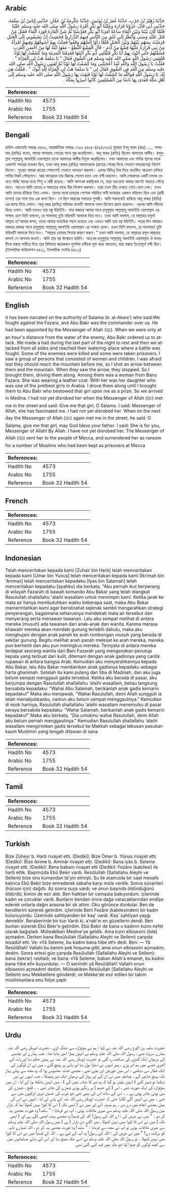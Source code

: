 ## Arabic


<div dir="rtl" lang="ar" style={{fontSize:'larger',backgroundColor:'#f8f9fa',padding:20}}>
حَدَّثَنَا زُهَيْرُ بْنُ حَرْبٍ، حَدَّثَنَا عُمَرُ بْنُ يُونُسَ، حَدَّثَنَا عِكْرِمَةُ بْنُ عَمَّارٍ، حَدَّثَنِي إِيَاسُ بْنُ سَلَمَةَ، حَدَّثَنِي أَبِي قَالَ، غَزَوْنَا فَزَارَةَ وَعَلَيْنَا أَبُو بَكْرٍ أَمَّرَهُ رَسُولُ اللَّهِ صلى الله عليه وسلم عَلَيْنَا فَلَمَّا كَانَ بَيْنَنَا وَبَيْنَ الْمَاءِ سَاعَةٌ أَمَرَنَا أَبُو بَكْرٍ فَعَرَّسْنَا ثُمَّ شَنَّ الْغَارَةَ فَوَرَدَ الْمَاءَ فَقَتَلَ مَنْ قَتَلَ عَلَيْهِ وَسَبَى وَأَنْظُرُ إِلَى عُنُقٍ مِنَ النَّاسِ فِيهِمُ الذَّرَارِيُّ فَخَشِيتُ أَنْ يَسْبِقُونِي إِلَى الْجَبَلِ فَرَمَيْتُ بِسَهْمٍ بَيْنَهُمْ وَبَيْنَ الْجَبَلِ فَلَمَّا رَأَوُا السَّهْمَ وَقَفُوا فَجِئْتُ بِهِمْ أَسُوقُهُمْ وَفِيهِمُ امْرَأَةٌ مِنْ بَنِي فَزَارَةَ عَلَيْهَا قِشْعٌ مِنْ أَدَمٍ - قَالَ الْقِشْعُ النِّطَعُ - مَعَهَا ابْنَةٌ لَهَا مِنْ أَحْسَنِ الْعَرَبِ فَسُقْتُهُمْ حَتَّى أَتَيْتُ بِهِمْ أَبَا بَكْرٍ فَنَفَّلَنِي أَبُو بَكْرٍ ابْنَتَهَا فَقَدِمْنَا الْمَدِينَةَ وَمَا كَشَفْتُ لَهَا ثَوْبًا فَلَقِيَنِي رَسُولُ اللَّهِ صلى الله عليه وسلم فِي السُّوقِ فَقَالَ ‏"‏ يَا سَلَمَةُ هَبْ لِي الْمَرْأَةَ ‏"‏ ‏.‏ فَقُلْتُ يَا رَسُولَ اللَّهِ وَاللَّهِ لَقَدْ أَعْجَبَتْنِي وَمَا كَشَفْتُ لَهَا ثَوْبًا ثُمَّ لَقِيَنِي رَسُولُ اللَّهِ صلى الله عليه وسلم مِنَ الْغَدِ فِي السُّوقِ فَقَالَ لِي ‏"‏ يَا سَلَمَةُ هَبْ لِي الْمَرْأَةَ لِلَّهِ أَبُوكَ ‏"‏ ‏.‏ فَقُلْتُ هِيَ لَكَ يَا رَسُولَ اللَّهِ فَوَاللَّهِ مَا كَشَفْتُ لَهَا ثَوْبًا فَبَعَثَ بِهَا رَسُولُ اللَّهِ صلى الله عليه وسلم إِلَى أَهْلِ مَكَّةَ فَفَدَى بِهَا نَاسًا مِنَ الْمُسْلِمِينَ كَانُوا أُسِرُوا بِمَكَّةَ ‏.‏
</div>
<div style={{backgroundColor:'#f8f9fa',padding:20, marginBottom: 10}}><table> <thead> <tr> <th>References:</th> <th></th> </tr> </thead> <tbody><tr><td>Hadith No</td><td>4573</td></tr><tr><td>Arabic No</td><td>1755</td></tr><tr><td>Reference</td><td>Book 32 Hadith 54</td></tr></tbody></table></div>

## Bengali


<div dir="ltr" lang="bn" style={{fontSize:'larger',backgroundColor:'#f8f9fa',padding:20}}>
হাদিস একাডেমি নাম্বারঃ ৪৪৬৫, আন্তর্জাতিক নাম্বারঃ ১৭৫৫ ৪৪৬৫-(৪৬/১৭৫৫) যুহায়র ইবনু হারব (রহঃ) ..... সালামাহ্ (রাযিঃ) বলেন, আমরা ফাযারাহ গোত্রের সাথে যুদ্ধ করেছিলাম। আবূ বাকর (রাযিঃ) ছিলেন আমাদের আমীর। রসূলুল্লাহ সাল্লাল্লাহু আলাইহি ওয়াসাল্লাম তাকে আমাদের আমীর নিযুক্ত করেছিলেন। যখন আমাদের এবং পানির স্থানের মাঝে একঘণ্টা সময়ের ব্যবধান ছিল, তখন আবূ বাকর (রাযিঃ) আমাদেরকে (রাতের শেষের দিকে সেখানে অবতরণের) নির্দেশ দিলেন। সুতরাং আমরা রাতের শেষাংশেই সেখানে অবতরণ করলাম। এরপর বিভিন্ন দিক দিয়ে অতর্কিত আক্রমণ চালিয়ে পানির নিকট পৌছলেন। আর যাদেরকে তার বিরুদ্ধে পেলেন হত্যা এবং বন্দী করলেন। আমি লোকদের একটি দলকে দেখতে পাচ্ছি যাদের মধ্যে শিশু ও নারী রয়েছে। আমি আশংকা করছিলাম যে, তারা হয়তোবা আমার আগেই পাহাড়ে পৌছে যাবে। অতএব আমি তাদের ও পাহাড়ের মাঝে তীর নিক্ষেপ করলাম। তারা তখন তীর দেখতে পেয়ে থেমে গেল। তখন আমি তাদের হাঁকিয়ে নিয়ে এলাম। তাদের মাঝে চামড়ার পোশাক পরিহিত বানী ফাযারার একজন মহিলাও ছিল এবং (রাবী বলেন) তার সঙ্গে তার এক কন্যা ছিল। সে ছিল আরবের সবচেয়ে সুন্দরী। আমি সকলকেই হাকিয়ে আবূ বাকর (রাযিঃ) এর কাছে নিয়ে এলাম। আবূ বকর (রাযিঃ) মহিলার কন্যাটি আমাকে নফল হিসেবে প্রদান করলেন। এরপর আমি মদীনায় ফিরে এলাম। আমি তখনও তার বস্তু উঠাইনি। পরে বাজারে আমার সাথে রসূলুল্লাহ সাল্লাল্লাহু আলাইহি ওয়াসাল্লাম এর সাক্ষাৎ হলে তিনি বললেন, হে সালামাহ্ তুমি মহিলাটি আমাকে দিয়ে দাও। তখন আমি বললাম, হে আল্লাহর রসূল! আল্লাহ তা'আলার কসম, তাকে আমার অত্যধিক পছন্দ হয়েছে এবং এখনও আমি তার বস্ত্র উঠাইনি। পরের দিন আবারও বাজারে আমার সাথে রসূলুল্লাহ সাল্লাল্লাহু আলাইহি ওয়াসাল্লাম এর সাক্ষাৎ হলো। তখন তিনি বললেন, হে সালামাহ! তুমি মহিলাটি আমাকে দিয়ে দাও। “আল্লাহ তোমার পিতার কল্যাণ করুন।” তখন আমি বললাম, হে আল্লাহর রসূল আল্লাহর কসম! সে আপনার জন্যই। আমি তার বস্ত্র উন্মোচন করিনি। অতঃপর রসূলুল্লাহ সাল্লাল্লাহু আলাইহি ওয়াসাল্লাম ঐ কন্যাটিকে মক্কায় পাঠিয়ে দিয়ে তার বিনিময়ে কয়েকজন মুসলিম বন্দীকে মুক্ত করে আনলেন, যারা মক্কায় ইতোপূর্বে বন্দী ছিল। (ইসলামিক ফাউন্ডেশন ৪৪২১, ইসলামিক সেন্টার ৪৪২৩)
</div>
<div style={{backgroundColor:'#f8f9fa',padding:20, marginBottom: 10}}><table> <thead> <tr> <th>References:</th> <th></th> </tr> </thead> <tbody><tr><td>Hadith No</td><td>4573</td></tr><tr><td>Arabic No</td><td>1755</td></tr><tr><td>Reference</td><td>Book 32 Hadith 54</td></tr></tbody></table></div>

## English


<div dir="ltr" lang="en" style={{fontSize:'larger',backgroundColor:'#f8f9fa',padding:20}}>
It has been narrated on the authority of Salama (b. al-Akwa') who said:We fought against the Fazara, and Abu Bakr was the commander over us. He had been appointed by the Messenger of Allah (ﷺ). When we were only at an hour's distance from the water of the enemy, Abu Bakr ordered us to attack. We made a halt during the last part of the night to rest and then we attacked from all sides and reached their watering-place where a battle was fought. Some of the enemies were killed and some were taken prisoners. I saw a group of persons that consisted of women and children. I was afraid lest they should reach the mountain before me, so I shot an arrow between them and the mountain. When they saw the arrow, they stopped. So I brought them, driving them along. Among them was a woman from Banu Fazara. She was wearing a leather coat. With her was her daughter who was one of the prettiest girls in Arabia. I drove them along until I brought them to Abu Bakr who bestowed that girl upon me as a prize. So we arrived in Medina. I had not yet disrobed her when the Messenger of Allah (ﷺ) met me in the street and said: Give me that girl, O Salama. I said: Messenger of Allah, she has fascinated me. I had not yet disrobed her. When on the next day the Messenger of Allah (ﷺ) again met me in the street, he said: O Salama, give me that girl, may God bless your father. I said: She is for you, Messenger of Allah! By Allah. I have not yet disrobed her. The Messenger of Allah (ﷺ) sent her to the people of Mecca, and surrendered her as ransom for a number of Muslims who had been kept as prisoners at Mecca
</div>
<div style={{backgroundColor:'#f8f9fa',padding:20, marginBottom: 10}}><table> <thead> <tr> <th>References:</th> <th></th> </tr> </thead> <tbody><tr><td>Hadith No</td><td>4573</td></tr><tr><td>Arabic No</td><td>1755</td></tr><tr><td>Reference</td><td>Book 32 Hadith 54</td></tr></tbody></table></div>

## French


<div dir="ltr" lang="fr" style={{fontSize:'larger',backgroundColor:'#f8f9fa',padding:20}}>

</div>
<div style={{backgroundColor:'#f8f9fa',padding:20, marginBottom: 10}}><table> <thead> <tr> <th>References:</th> <th></th> </tr> </thead> <tbody><tr><td>Hadith No</td><td>4573</td></tr><tr><td>Arabic No</td><td>1755</td></tr><tr><td>Reference</td><td>Book 32 Hadith 54</td></tr></tbody></table></div>

## Indonesian


<div dir="ltr" lang="id" style={{fontSize:'larger',backgroundColor:'#f8f9fa',padding:20}}>
Telah menceritakan kepada kami [Zuhair bin Harb] telah menceritakan kepada kami [Umar bin Yunus] telah menceritakan kepada kami [Ikrimah bin 'Ammar] telah menceritakan kepadaku [Iyas bin Salamah] telah menceritakan kepadaku [ayahku] dia berkata, "Aku pernah ikut berperang di wilayah Fazarah di bawah komando Abu Bakar yang telah diangkat Rasulullah shallallahu 'alaihi wasallam untuk memimpin kami. Ketika jarak ke mata air hanya membutuhkan waktu beberapa saat, maka Abu Bakar memerintahkan kami agar beristirahat sejenak sambil mengarahkan strategi penyerangan, bagaimana seharusnya mendekati mata air tersebut dan menyerang serta menawan tawanan. Lalu aku sempat melihat di antara mereka (musuh) ada tawanan dari anak-anak dan wanita. Karena merasa khawatir mereka akan mendaki gunung terlebih dahulu, maka aku menghujani dengan anak panah ke arah rombongan musuh yang berada di sekitar gunung. Begitu melihat anah panah melesat ke arah mereka, mereka pun berhenti dan aku pun meringkus mereka. Ternyata di antara mereka terdapat seorang wanita dari Bani Fazarah yang mengenakan penutup kepala yang terbuat dari kulit, ditemani dengan anak gadisnya yang cantik rupawan di antara bangsa Arab. Kemudian aku menyerahkannya kepada Abu Bakar, lalu Abu Bakar memberikan anak gadisnya kepadaku sebagai harta ghanimah. Setelah itu kami pulang dan tiba di Madinah, dan aku juga belum sempat menggauli gadis tersebut. Ketika aku berada di pasar, aku berjumpa dengan Rasulullah shallallahu 'alaihi wasallam, beliau langsung bersabda kepadaku: "Wahai Abu Salamah, berikanlah anak gadis kemarin kepadaku!" Maka aku menjawab, "Wahai Rasulullah, demi Allah sungguh ia telah menakjubkanku, namun aku belum sempat menggaulinya." Kemudian di esok harinya, Rasulullah shallallahu 'alaihi wasallam menemuiku di pasar seraya bersabda kepadaku: "Wahai Salamah, berikanlah anak gadis kemarin kepadaku!" Maka aku berkata, "Dia untukmu wahai Rasulullah, demi Allah aku belum pernah menggaulinya." Kemudian Rasulullah shallallahu 'alaihi wasallam mengirimkan gadis tersebut ke Makkah sebagai tebusan pasukan kaum Muslimin yang tengah ditawan di sana
</div>
<div style={{backgroundColor:'#f8f9fa',padding:20, marginBottom: 10}}><table> <thead> <tr> <th>References:</th> <th></th> </tr> </thead> <tbody><tr><td>Hadith No</td><td>4573</td></tr><tr><td>Arabic No</td><td>1755</td></tr><tr><td>Reference</td><td>Book 32 Hadith 54</td></tr></tbody></table></div>

## Tamil


<div dir="ltr" lang="ta" style={{fontSize:'larger',backgroundColor:'#f8f9fa',padding:20}}>

</div>
<div style={{backgroundColor:'#f8f9fa',padding:20, marginBottom: 10}}><table> <thead> <tr> <th>References:</th> <th></th> </tr> </thead> <tbody><tr><td>Hadith No</td><td>4573</td></tr><tr><td>Arabic No</td><td>1755</td></tr><tr><td>Reference</td><td>Book 32 Hadith 54</td></tr></tbody></table></div>

## Turkish


<div dir="ltr" lang="tr" style={{fontSize:'larger',backgroundColor:'#f8f9fa',padding:20}}>
Bize Züheyr b. Harb rivayet etti. (Dediki); Bize Ömer b. Yûnus rivayet etti. (Dediki): Bize ikrime b. Ammâr rivayet etti. (Dediki): Bana iyâs b. Seleme rivayet etti. (Dediki): Bana babam rivayet etti (Dediki): Fezâre (kabilesi) ile harb ettik. Başımızda Ebû Bekir vardı. Resûlullah (Sallallahu Aleyhi ve Sellem) bize onu kumandan tâ'yin etmişti. Su ile aramızda bir saat mesafe kalınca Ebû Bekir bize emrederek sabaha karşı mola verdik. Sonra süvarileri (hücum için) dağıttı. Az sonra suya vardı; ve onun başında öldürdüğünü öldürdü; kimini de esir aldı. Ben halktan bir cemaata bakıyordum. içlerinde kadın ve çocuklar vardı. Bunların benden önce dağa varacaklarından endîşe ederek onlarla dağın arasına bir ok attım. Oku görünce durdular. Ben de kendilerini sürerek getirdim. içlerinde Beni Fezâre (kabilesinden) bir kadın bulunuyordu. Üzerinde sahtiyandan bir kaş' vardı. Kaş' sahtiyan yaygı demektir. Beraberinde bir kızı Vardı ki, a'rab'ın en güzellerin dendi. Ben bunları sürerek Ebû Bekr'e getirdim. Ebû Bekir de bana o kadının kızını nefel olarak bağışladı. Müteakiben Medine'ye geldik. Ama kızın elbisesini (bile) açmadım. Derken bana Resûlullah (Sallailahu Aleyhi ve Sellem) çarşıda tesadüf etti. Ve: «Yâ Seleme, bu kadını bana hibe et!» dedi. Ben: — Yâ Resûlâllah! Vallahi bu benim pek hoşuma gitti; ama onun elbisesini açmadım; dedim. Sonra ertesi gün çarşıda Resûlullah (Sallallahu Aleyhi ve Sellem): bana (tekrar) rastladı; ve bana: «Yâ Seleme, baban Allah'a emanet, bu kadını bana hibe el!» buyurdular. — O senindir yâ Resûlâllah! Vallahi onun elbisesini açmadım! dedim. Müteakiben Resûlullah (Sallallahu Aleyhi ve Sellem) onu Mekkelilere gönderdi; ve Mekke'de esir edilen bir takım müsliimanlara onu fidye yaptı
</div>
<div style={{backgroundColor:'#f8f9fa',padding:20, marginBottom: 10}}><table> <thead> <tr> <th>References:</th> <th></th> </tr> </thead> <tbody><tr><td>Hadith No</td><td>4573</td></tr><tr><td>Arabic No</td><td>1755</td></tr><tr><td>Reference</td><td>Book 32 Hadith 54</td></tr></tbody></table></div>

## Urdu


<div dir="rtl" lang="ur" style={{fontSize:'larger',backgroundColor:'#f8f9fa',padding:20}}>
حضرت سلمہ بن اکوع رضی اللہ عنہ نے کہا : ہم نے بنوفزارہ سے جنگ لڑی ، حضرت ابوبکر رضی اللہ عنہ ہمارے سربراہ تھے ، رسول اللہ صلی اللہ علیہ وسلم نے انہیں ہمارا امیر بنایا تھا ، جب ہمارے اور چشمے کے درمیان ایک گھڑی کی مسافت رہ گئی تو حضرت ابوبکر رضی اللہ عنہ نے ہمیں حکم دیا اور رات کے آخری حصے میں ہم اتر پڑے ، پھر انہوں نے دھاوا بول دیا اور پانی پر پہنچ گئے ، میں نے ان لوگوں کی ایک قطار سی دیکھی ، اس میں عورتیں اور بچے تھے ، مجھے خدشہ محسوس ہوا کہ وہ مجھ سے پہلے پہاڑ تک پہنچ جائیں گے ، چنانچہ میں نے ان کے اور پہاڑ کے درمیان ایک تیر پھینکا ، جب انہوں نے تیر دیکھا تو ٹھہر گئے ( انہیں یقین ہو گیا کہ وہ تیر کا نشانہ بنیں گے ) ، میں انہیں ہانکتا ہوا لے آیا ، ان میں بنوفزارہ کی ایک عورت تھی ، اس ( کے جسم ) پر رنگے ہوئے چمڑے کی چادر تھی ۔ ۔ قَشع ، چمڑے کی بنی ہوئی چادر ہوتی ہے ۔ ۔ اس کے ساتھ اس کی بیٹی تھی جو عرب کی حسین ترین لڑکیوں میں سے تھی ۔ میں نے انہیں آگے لگایا حتی کہ حضرت ابوبکر رضی اللہ عنہ کے پاس لے آیا ، انہوں نے اس کی بیٹی مجھے انعام میں دے دی ۔ ہم مدینہ آئے اور میں نے ( ابھی تک ) اس کا کپڑا نہیں کھولا تھا کہ بازار میں رسول اللہ صلی اللہ علیہ وسلم سے میری ملاقات ہوئی ، آپ نے فرمایا : " سلمہ! وہ عورت مجھے ہبہ کر دو ۔ " میں نے عرض کی : اے اللہ کے رسول! اللہ کی قسم! وہ مجھے بہت اچھی لگی ہے اور ( ابھی تک ) میں نے اس کا کپڑا بھی نہیں کھولا ، پھر اگلے دن بازار ( ہی ) میں رسول اللہ صلی اللہ علیہ وسلم سے میری ملاقات ہوئی تو آپ نے مجھ سے فرمایا : " سلمہ! وہ عورت مجھے ہبہ کر دو ، اللہ تمہارے باپ کو برکت دے! " میں نے عرض کی : اللہ کے رسول! وہ آپ کے لیے ہے ۔ اللہ کی قسم! میں نے اس کا کپڑا بھی نہیں کھولا ۔ تو رسول اللہ صلی اللہ علیہ وسلم نے اسے مکہ بھیج دیا اور اس کے بدلے مسلمانوں میں سے کچھ لوگوں کو چھڑا لیا جو مکہ میں قید کیے گئے تھے
</div>
<div style={{backgroundColor:'#f8f9fa',padding:20, marginBottom: 10}}><table> <thead> <tr> <th>References:</th> <th></th> </tr> </thead> <tbody><tr><td>Hadith No</td><td>4573</td></tr><tr><td>Arabic No</td><td>1755</td></tr><tr><td>Reference</td><td>Book 32 Hadith 54</td></tr></tbody></table></div>